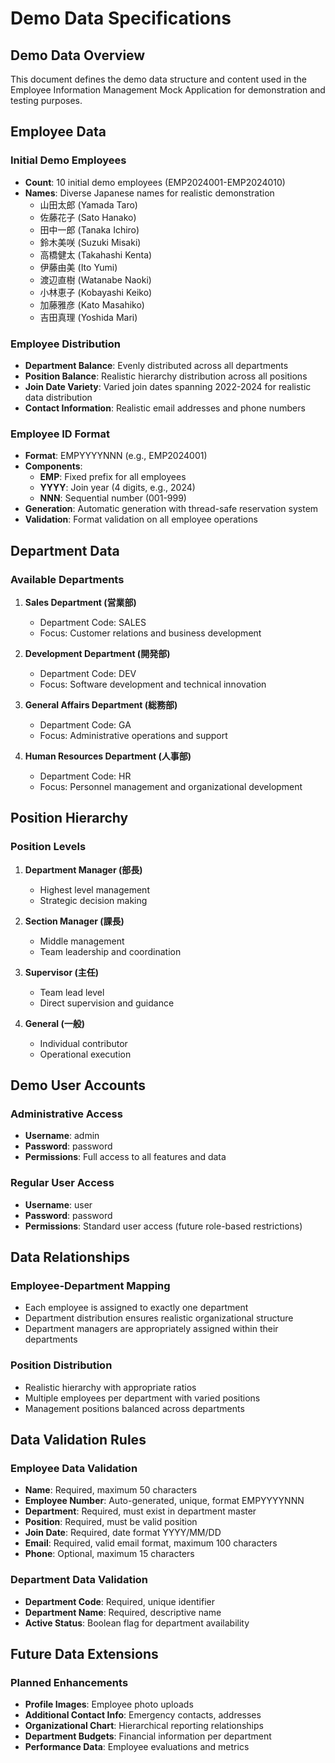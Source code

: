 # Demo Data Specifications

## Demo Data Overview

This document defines the demo data structure and content used in the Employee Information Management Mock Application for demonstration and testing purposes.

## Employee Data

### Initial Demo Employees
- **Count**: 10 initial demo employees (EMP2024001-EMP2024010)
- **Names**: Diverse Japanese names for realistic demonstration
  - 山田太郎 (Yamada Taro)
  - 佐藤花子 (Sato Hanako)
  - 田中一郎 (Tanaka Ichiro)
  - 鈴木美咲 (Suzuki Misaki)
  - 高橋健太 (Takahashi Kenta)
  - 伊藤由美 (Ito Yumi)
  - 渡辺直樹 (Watanabe Naoki)
  - 小林恵子 (Kobayashi Keiko)
  - 加藤雅彦 (Kato Masahiko)
  - 吉田真理 (Yoshida Mari)

### Employee Distribution
- **Department Balance**: Evenly distributed across all departments
- **Position Balance**: Realistic hierarchy distribution across all positions
- **Join Date Variety**: Varied join dates spanning 2022-2024 for realistic data distribution
- **Contact Information**: Realistic email addresses and phone numbers

### Employee ID Format
- **Format**: EMPYYYYNNN (e.g., EMP2024001)
- **Components**:
  - **EMP**: Fixed prefix for all employees
  - **YYYY**: Join year (4 digits, e.g., 2024)
  - **NNN**: Sequential number (001-999)
- **Generation**: Automatic generation with thread-safe reservation system
- **Validation**: Format validation on all employee operations

## Department Data

### Available Departments
1. **Sales Department (営業部)**
   - Department Code: SALES
   - Focus: Customer relations and business development
   
2. **Development Department (開発部)**
   - Department Code: DEV
   - Focus: Software development and technical innovation
   
3. **General Affairs Department (総務部)**
   - Department Code: GA
   - Focus: Administrative operations and support
   
4. **Human Resources Department (人事部)**
   - Department Code: HR
   - Focus: Personnel management and organizational development

## Position Hierarchy

### Position Levels
1. **Department Manager (部長)**
   - Highest level management
   - Strategic decision making
   
2. **Section Manager (課長)**
   - Middle management
   - Team leadership and coordination
   
3. **Supervisor (主任)**
   - Team lead level
   - Direct supervision and guidance
   
4. **General (一般)**
   - Individual contributor
   - Operational execution

## Demo User Accounts

### Administrative Access
- **Username**: admin
- **Password**: password
- **Permissions**: Full access to all features and data

### Regular User Access
- **Username**: user
- **Password**: password
- **Permissions**: Standard user access (future role-based restrictions)

## Data Relationships

### Employee-Department Mapping
- Each employee is assigned to exactly one department
- Department distribution ensures realistic organizational structure
- Department managers are appropriately assigned within their departments

### Position Distribution
- Realistic hierarchy with appropriate ratios
- Multiple employees per department with varied positions
- Management positions balanced across departments

## Data Validation Rules

### Employee Data Validation
- **Name**: Required, maximum 50 characters
- **Employee Number**: Auto-generated, unique, format EMPYYYYNNN
- **Department**: Required, must exist in department master
- **Position**: Required, must be valid position
- **Join Date**: Required, date format YYYY/MM/DD
- **Email**: Required, valid email format, maximum 100 characters
- **Phone**: Optional, maximum 15 characters

### Department Data Validation
- **Department Code**: Required, unique identifier
- **Department Name**: Required, descriptive name
- **Active Status**: Boolean flag for department availability

## Future Data Extensions

### Planned Enhancements
- **Profile Images**: Employee photo uploads
- **Additional Contact Info**: Emergency contacts, addresses
- **Organizational Chart**: Hierarchical reporting relationships
- **Department Budgets**: Financial information per department
- **Performance Data**: Employee evaluations and metrics